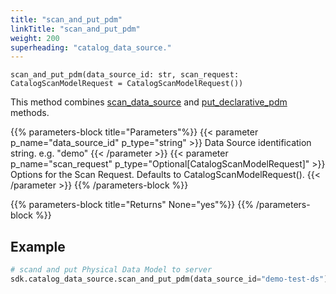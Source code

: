 ```yaml
---
title: "scan_and_put_pdm"
linkTitle: "scan_and_put_pdm"
weight: 200
superheading: "catalog_data_source."
---
```


<!-- TODO -->

``scan_and_put_pdm(data_source_id: str, scan_request: CatalogScanModelRequest = CatalogScanModelRequest())``

This method combines [scan_data_source](../../data-source/scan_data_source) and [put_declarative_pdm](../put_declarative_pdm) methods.

{{% parameters-block  title="Parameters"%}}
{{< parameter p_name="data_source_id" p_type="string" >}}
Data Source identification string. e.g. "demo"
{{< /parameter >}}
{{< parameter p_name="scan_request" p_type="Optional[CatalogScanModelRequest]" >}}
Options for the Scan Request. Defaults to CatalogScanModelRequest().
{{< /parameter >}}
{{% /parameters-block %}}

{{% parameters-block title="Returns" None="yes"%}}
{{% /parameters-block %}}

## Example

```Python
# scand and put Physical Data Model to server
sdk.catalog_data_source.scan_and_put_pdm(data_source_id="demo-test-ds")
```
